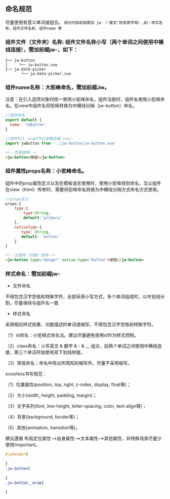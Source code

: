 ## 命名规范

尽量使用有意义单词或组合。
`部分内容前缀需加 jw （'嘉文'拼音首字母）,如：样式名称、组件文件名称、组件name 等`


### 组件文件（文件夹）名称: 组件文件名称小写（两个单词之间使用中横线连接），需加前缀jw-，如下：

 ```
 ├── jw-button
 │     └── jw-button.vue  
 ├── jw-date-picker
	    └── jw-date-picker.vue 
 ```


### 组件name名称：大驼峰命名，需加前缀Jw。

注意：在引入选项对象时统一使用小驼峰命名，组件注册时，组件名使用小驼峰命名。在view中组件名将驼峰转换为中横线分隔（jw-button）命名。

``` js
//组件命名
export default {
  name: 'JwButton'
}
```

``` js
//组件引入（vue2可以省略后缀.vue）
import jwButton from '../jw-button/jw-button.vue'

```

``` html
<!--页面使用-->
<jw-button>按钮</jw-button>
```


### 组件属性props名称：小驼峰命名。

组件中的prop属性定义以及在模板语言使用时，使用小驼峰规则命名，当父组件在view（html）传参时，需要将驼峰命名转换为中横线分隔方式命名方式使用。

```js
//props定义
props:{
	type:{
		type:String,
		default:'primary'
	},
	nativeType:{
	   type: String,
	   default: 'button'
	}
}
```

```html
<!--父组件（页面）使用-->
<jw-button type="danger" native-type="button">按钮</jw-button>
```


### 样式命名：需加前缀jw-

- 文件命名

不得包含汉字空格和特殊字符，全部采用小写方式，多个单词组成时，以中划线分割，尽量保持与组件名一致

- 样式命名

采用相应样式效果、功能描述的单词或缩写，不得包含汉字空格和特殊字符。

（1）id命名：小驼峰式命名法。建议尽量避免使用id作为样式控制。

（2）class命名：小写英文 & 数字 & - & __ 组合，前两个单词之间使用中横线连接，第三个单词开始使用双下划线拼接。

（3）常规命名：命名中除众所周知的缩写外，尽量不采用缩写。

scss/less书写规范：

（1）位置属性(position, top, right, z-index, display, float等)；  

（2）大小(width, height, padding, margin)；  

（3）文字系列(font, line-height, letter-spacing, color,  text-align等)；  

（4）背景(background, border等)；  

（5）其他(animation, transition等)。

建议遵循 布局定位属性-->自身属性-->文本属性-->其他属性，非特殊场景尽量少使用!important。

``` css
#jwHeader{
	
}
.jw-button{
	
}
.jw-button__wrap{
	
}
```